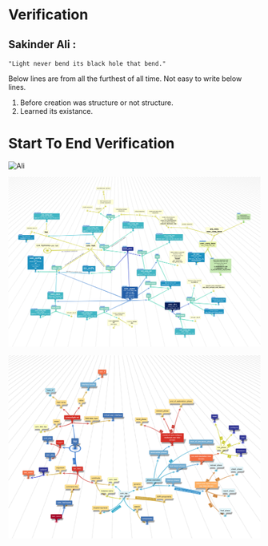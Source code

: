 # Verification

## Sakinder Ali :       
    "Light never bend its black hole that bend."

Below lines are from all the furthest of all time. Not easy to write below lines.


1. Before creation was structure or not structure.
2. Learned its existance.



# Start To End Verification

![Ali](https://github.com/zakinder/Verification/blob/main/Verification.png "Ali")

![Ali](https://github.com/zakinder/Verification/blob/main/rev3.png "Ali")

![Ali](https://github.com/zakinder/Verification/blob/main/uvm_top.png "Ali")
